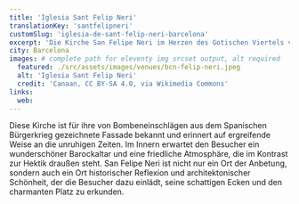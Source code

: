```yaml
---
title: 'Iglesia Sant Felip Neri'
translationKey: 'santfelipneri'
customSlug: 'iglesia-de-sant-felip-neri-barcelona'
excerpt: 'Die Kirche San Felipe Neri im Herzen des Gotischen Viertels von Barcelona ist eine der friedlichsten und geschichtsträchtigsten Ecken der Stadt.'
city: Barcelona
images: # complete path for eleventy img srcset output, alt required
  featured: ./src/assets/images/venues/bcn-felip-neri.jpeg
  alt: 'Iglesia Sant Felip Neri'
  credit: 'Canaan, CC BY-SA 4.0, via Wikimedia Commons'
links:
  web:
---
```


Diese Kirche ist für ihre von Bombeneinschlägen aus dem Spanischen Bürgerkrieg gezeichnete Fassade bekannt und erinnert auf ergreifende Weise an die unruhigen Zeiten. Im Innern erwartet den Besucher ein wunderschöner Barockaltar und eine friedliche Atmosphäre, die im Kontrast zur Hektik draußen steht. San Felipe Neri ist nicht nur ein Ort der Anbetung, sondern auch ein Ort historischer Reflexion und architektonischer Schönheit, der die Besucher dazu einlädt, seine schattigen Ecken und den charmanten Platz zu erkunden.
